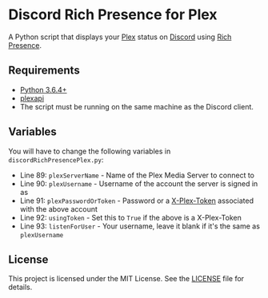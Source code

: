 # Discord Rich Presence for Plex

A Python script that displays your [Plex](https://www.plex.tv) status on [Discord](https://discordapp.com) using [Rich Presence](https://discordapp.com/developers/docs/rich-presence/how-to).

## Requirements

* [Python 3.6.4+](https://www.python.org/downloads)
* [plexapi](https://github.com/pkkid/python-plexapi)
* The script must be running on the same machine as the Discord client.

## Variables

You will have to change the following variables in `discordRichPresencePlex.py`:

* Line 89: `plexServerName` - Name of the Plex Media Server to connect to
* Line 90: `plexUsername` - Username of the account the server is signed in as
* Line 91: `plexPasswordOrToken` - Password or a [X-Plex-Token](https://support.plex.tv/articles/204059436-finding-an-authentication-token-x-plex-token) associated with the above account
* Line 92: `usingToken` - Set this to `True` if the above is a X-Plex-Token
* Line 93: `listenForUser` - Your username, leave it blank if it's the same as `plexUsername`

## License

This project is licensed under the MIT License. See the [LICENSE](https://github.com/Phineas05/discord-rich-presence-plex/blob/master/LICENSE) file for details.
